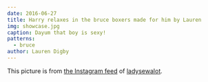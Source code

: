 ```yaml
---
date: 2016-06-27
title: Harry relaxes in the bruce boxers made for him by Lauren
img: showcase.jpg
caption: Dayum that boy is sexy!
patterns:
  - bruce
author: Lauren Digby
---
```


This picture is from [the Instagram feed](https://www.instagram.com/p/BHKdxGgh0y0/)  of [ladysewalot](http://ladysewalot.blogspot.com/).

